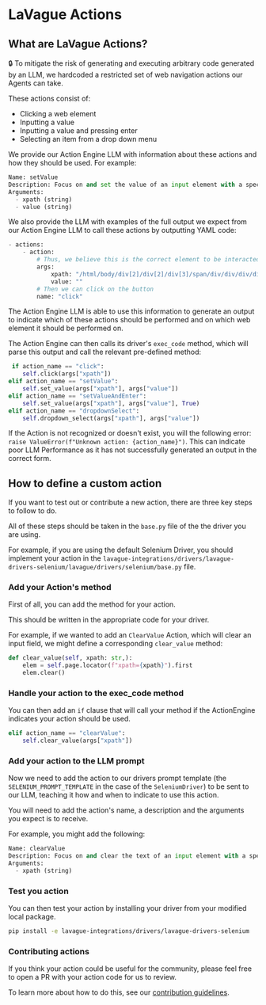 
# LaVague Actions

## What are LaVague Actions?

🔒 To mitigate the risk of generating and executing arbitrary code generated by an LLM, we hardcoded a restricted set of web navigation actions our Agents can take.

These actions consist of:

- Clicking a web element
- Inputting a value
- Inputting a value and pressing enter
- Selecting an item from a drop down menu

We provide our Action Engine LLM with information about these actions and how they should be used. For example:

```py
Name: setValue
Description: Focus on and set the value of an input element with a specific xpath
Arguments:
  - xpath (string)
  - value (string)
```

We also provide the LLM with examples of the full output we expect from our Action Engine LLM to call these actions by outputting YAML code:

```py
- actions:
    - action:
        # Thus, we believe this is the correct element to be interacted with:
        args:
            xpath: "/html/body/div[2]/div[2]/div[3]/span/div/div/div/div[3]/div[1]/button[2]"
            value: ""
        # Then we can click on the button
        name: "click"
```

The Action Engine LLM is able to use this information to generate an output to indicate which of these actions should be performed and on which web element it should be performed on.

The Action Engine can then calls its driver's `exec_code` method, which will parse this output and call the relevant pre-defined method:

```py
 if action_name == "click":
    self.click(args["xpath"])
elif action_name == "setValue":
    self.set_value(args["xpath"], args["value"])
elif action_name == "setValueAndEnter":
    self.set_value(args["xpath"], args["value"], True)
elif action_name == "dropdownSelect":
    self.dropdown_select(args["xpath"], args["value"])
```

If the Action is not recognized or doesn't exist, you will the following error: ```raise ValueError(f"Unknown action: {action_name}")```. This can indicate poor LLM Performance as it has not successfully generated an output in the correct form.

## How to define a custom action

If you want to test out or contribute a new action, there are three key steps to follow to do.

All of these steps should be taken in the `base.py` file of the the driver you are using.

For example, if you are using the default Selenium Driver, you should implement your action in the `lavague-integrations/drivers/lavague-drivers-selenium/lavague/drivers/selenium/base.py` file.

### Add your Action's method

First of all, you can add the method for your action.

This should be written in the appropriate code for your driver. 

For example, if we wanted to add an `ClearValue` Action, which will clear an input field, we might define a corresponding `clear_value` method:

```py
def clear_value(self, xpath: str,):
    elem = self.page.locator(f"xpath={xpath}").first
    elem.clear()
```

### Handle your action to the exec_code method

You can then add an `if` clause that will call your method if the ActionEngine indicates your action should be used.

```py
elif action_name == "clearValue":
    self.clear_value(args["xpath"])
```

### Add your action to the LLM prompt

Now we need to add the action to our drivers prompt template (the `SELENIUM_PROMPT_TEMPLATE` in the case of the `SeleniumDriver`) to be sent to our LLM, teaching it how and when to indicate to use this action.

You will need to add the action's name, a description and the arguments you expect is to receive.

For example, you might add the following:

```py
Name: clearValue
Description: Focus on and clear the text of an input element with a specific xpath
Arguments:
  - xpath (string)
```

### Test you action

You can then test your action by installing your driver from your modified local package.

```bash
pip install -e lavague-integrations/drivers/lavague-drivers-selenium
```

### Contributing actions

If you think your action could be useful for the community, please feel free to open a PR with your action code for us to review.

To learn more about how to do this, see our [contribution guidelines](../contributing/general.md).